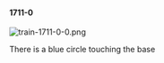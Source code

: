 #### 1711-0
![train-1711-0-0.png](https://github.com/lil-lab/nlvr/raw/master/nlvr/train/images/70/train-1711-0-0.png "train-1711-0-0.png")

There is a blue circle touching the base